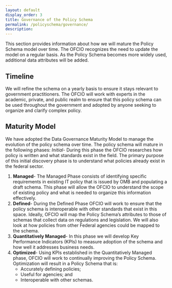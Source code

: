 ```yaml
---
layout: default
display_order: 3
title: Governance of the Policy Schema 
permalink: /policyschema/governance/
description: 
---
```

This section provides information about how we will mature the Policy Schema model over time.  The OFCIO recognizes the need to update the model on a regular basis.  As the Policy Schema becomes more widely used, additional data attributes will be added.  
## Timeline
We will refine the schema on a yearly basis to ensure it stays relevant to government practitioners. The OFCIO will work with experts in the academic, private, and public realm to ensure that this policy schema can be used throughout the government and adopted by anyone seeking to organize and clarify complex policy.

## Maturity Model
We have adopted the Data Governance Maturity Model to manage the evolution of the policy schema over time. The policy schema will mature in the following phases: 
*Initial*- During this phase the OFCIO researches how policy is written and what standards exist in the field. The primary purpose of this initial discovery phase is to understand what policies already exist in the federal sector.

1.  **Managed**- The Managed Phase consists of identifying specific requirements in existing IT policy that is issued by OMB and populating a draft schema. This phase will allow the OFCIO to understand the scope of existing policy and what is needed to organize this information effectively.
2.  **Defined**- During the Defined Phase OFCIO will work to ensure that the policy schema is interoperable with other standards that exist in this space. Ideally, OFCIO will map the Policy Schema’s attributes to those of schemas that collect data on regulations and legislation. We will also look at how policies from other Federal agencies could be mapped to the schema.
3.  **Quantitatively Managed**- In this phase we will develop Key Performance Indicators (KPIs) to measure adoption of the schema and how well it addresses business needs.
4.  **Optimized**- Using KPIs established in the Quantitatively Managed phase, OFCIO will work to continually improving the Policy Schema. Optimization will result in a Policy Schema that is:
    * Accurately defining policies; 
    * Useful for agencies; and 
    * Interoperable with other schemas.
